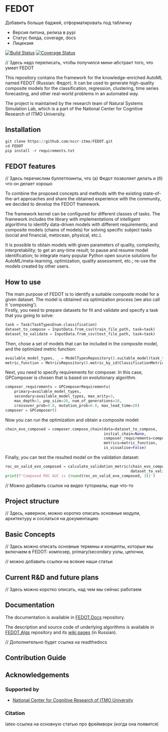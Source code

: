 # FEDOT

Добавить больше баджей, отформатировать под табличку

- Версия питона, релиза в pypi
- Статус билда, coverage, docs
- Лицензия

[![Build Status](https://travis-ci.com/nccr-itmo/FEDOT.svg?token=ABTJ8bEXZokRxF3wLrtJ&branch=master)](https://travis-ci.com/nccr-itmo/FEDOT) [![Coverage Status](https://coveralls.io/repos/github/nccr-itmo/FEDOT/badge.svg?branch=master)](https://coveralls.io/github/nccr-itmo/FEDOT?branch=master)



// Здесь надо переписать, чтобы получился мини-абстракт того, что умеет FEDOT

This repository contains the framework for the knowledge-enriched AutoML named FEDOT (Russian: Федот).
It can be used to generate high-quality composite models for the classification, regression, clustering, time series forecasting, and other real-world problems in an automated way.

The project is maintained by the research team of Natural Systems Simulation Lab, which is a part of the National Center for Cognitive Research of ITMO University.


## Installation

```python
git clone https://github.com/nccr-itmo/FEDOT.git
cd FEDOT
pip install -r requirements.txt
```
## FEDOT features


// Здесь перечислим буллетпоинты, что (а) Федот позволяет делать и (б) что он делает хорошо

To combine the proposed concepts and methods with the existing state-of-the-art approaches and share the obtained experience with the community, we decided to develop the FEDOT framework.

The framework kernel can be configured for different classes of tasks. The framework includes the library with implementations of intelligent algorithms to identify data-driven models with different requirements; and composite models (chains of models) for solving specific subject tasks (social and financial, metocean, physical, etc.).

It is possible to obtain models with given parameters of quality, complexity, interpretability; to get an any-time result; to pause and resume model identification; to integrate many popular Python open source solutions for AutoML/meta-learning, optimization, quality assessment, etc.; re-use the models created by other users.

## How to use

The main purpose of FEDOT is to identify a suitable composite model for a given dataset.
The model is obtained via optimization process (we also call it 'composing').\
Firstly, you need to prepare datasets for fit and validate and specify a task
that you going to solve:
```python
task = Task(TaskTypesEnum.classification)
dataset_to_compose = InputData.from_csv(train_file_path, task=task)
dataset_to_validate = InputData.from_csv(test_file_path, task=task)
```
Then, chose a set of models that can be included in the composite model, and the optimized metric function:
```python
available_model_types, _ = ModelTypesRepository().suitable_model(task_type=task.task_type)
metric_function = MetricsRepository().metric_by_id(ClassificationMetricsEnum.ROCAUC_penalty)
```
Next, you need to specify requirements for composer.
In this case, GPComposer is chosen that is based on evolutionary algorithm.
```python
composer_requirements = GPComposerRequirements(
    primary=available_model_types,
    secondary=available_model_types, max_arity=3,
    max_depth=3, pop_size=20, num_of_generations=20,
    crossover_prob=0.8, mutation_prob=0.8, max_lead_time=20)
composer = GPComposer()
```
Now you can run the optimization and obtain a composite model:
```python
chain_evo_composed = composer.compose_chain(data=dataset_to_compose,
                                            initial_chain=None,
                                            composer_requirements=composer_requirements,
                                            metrics=metric_function,
                                            is_visualise=False)
```
Finally, you can test the resulted model on the validation dataset:
```python
roc_on_valid_evo_composed = calculate_validation_metric(chain_evo_composed,
                                                        dataset_to_validate)
print(f'Composed ROC AUC is {round(roc_on_valid_evo_composed, 3)}')
```
// Можно добавить ссылок на видео туториалы, еще что-то

## Project structure

// Здесь, наверное, можно коротко описать основные модули, архитектуру и сослаться на документацию


## Basic Concepts

// Здесь можно описать основные термины и концепты, которые мы включаем в FEDOT: композер, primary/secondary узлы, цепочки, 
 
// можно добавить ссылки на всякие наши статьи
 

## Current R&D and future plans

// Здесь можно коротко описать, над чем мы сейчас работаем 

## Documentation

The documentation is available in [FEDOT.Docs](https://itmo-nss-team.github.io/FEDOT.Docs) repository.

The description and source code of underlying algorithms is available in [FEDOT.Algs](https://github.com/ITMO-NSS-team/FEDOT.Algs) repository and its [wiki pages](https://github.com/ITMO-NSS-team/FEDOT.Algs/wiki) (in Russian).

// Дополнительно будет ссылка на readthedocs

## Contribution Guide

## Acknowledgements

### Supported by
- [National Center for Cognitive Research of ITMO University](https://actcognitive.org/)

### Citation

latex-ссылка на основную статью про фреймворк (когда она появится)